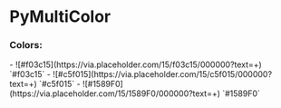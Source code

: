 # PyMultiColor
<h3>Colors:</h3>
- ![#f03c15](https://via.placeholder.com/15/f03c15/000000?text=+) `#f03c15`
- ![#c5f015](https://via.placeholder.com/15/c5f015/000000?text=+) `#c5f015`
- ![#1589F0](https://via.placeholder.com/15/1589F0/000000?text=+) `#1589F0`
